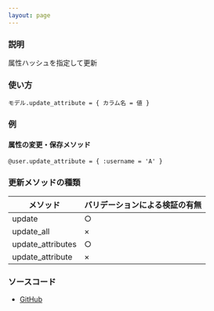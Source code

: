 ```yaml
---
layout: page
---
```

### 説明
属性ハッシュを指定して更新

### 使い方
    モデル.update_attribute = { カラム名 = 値 }

### 例

#### 属性の変更・保存メソッド
    @user.update_attribute = { :username = 'A' }

### 更新メソッドの種類

メソッド              | バリデーションによる検証の有無
----------------- | ---------------
update            | ○
update_all        | ×
update_attributes | ○
update_attribute  | ×

### ソースコード
* [GitHub](https://github.com/rails/rails/blob/f33d52c95217212cbacc8d5e44b5a8e3cdc6f5b3/activerecord/lib/active_record/persistence.rb#L605)